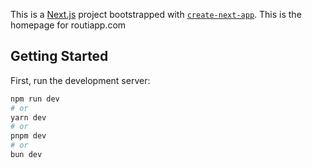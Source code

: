 This is a [Next.js](https://nextjs.org/) project bootstrapped with [`create-next-app`](https://github.com/vercel/next.js/tree/canary/packages/create-next-app). This is the homepage for routiapp.com

## Getting Started

First, run the development server:

```bash
npm run dev
# or
yarn dev
# or
pnpm dev
# or
bun dev
```
